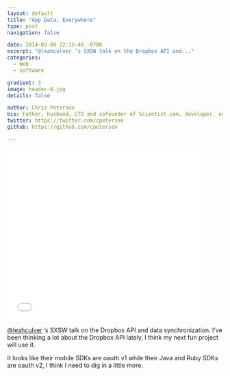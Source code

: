 ```yaml
---
layout: default
title: "App Data, Everywhere"
type: post
navigation: false

date: 2014-03-09 22:15:48 -0700
excerpt: "@leahculver ’s SXSW talk on the Dropbox API and..."
categories:
  - Web
  - Software

gradient: 3
image: header-8.jpg
details: false

author: Chris Petersen
bio: Father, husband, CTO and cofounder of Scientist.com, developer, entrepreneur and technologist.
twitter: https://twitter.com/cpetersen
github: https://github.com/cpetersen

---
```


<iframe class="embedly-embed" src="//cdn.embedly.com/widgets/media.html?src=https%3A%2F%2Fspeakerdeck.com%2Fplayer%2Fd7bb75408a1201314fd82e495bfddc49&url=https%3A%2F%2Fspeakerdeck.com%2Fleah%2Fapp-data-everywhere-cross-device-content-sharing&image=https%3A%2F%2Fspeakerd.s3.amazonaws.com%2Fpresentations%2Fd7bb75408a1201314fd82e495bfddc49%2Fslide_0.jpg&key=d815972c91e546edb5d2d02e509f8b1c&type=text%2Fhtml&schema=speakerdeck" width="450" height="401" scrolling="no" frameborder="0" allowfullscreen></iframe>

 [@leahculver](https://twitter.com/leahculver) ’s SXSW talk on the Dropbox API and data synchronization. I’ve been thinking a lot about the Dropbox API lately, I think my next fun project will use it.  

 It looks like their mobile SDKs are oauth v1 while their Java and Ruby SDKs are oauth v2, I think I need to dig in a little more. 
